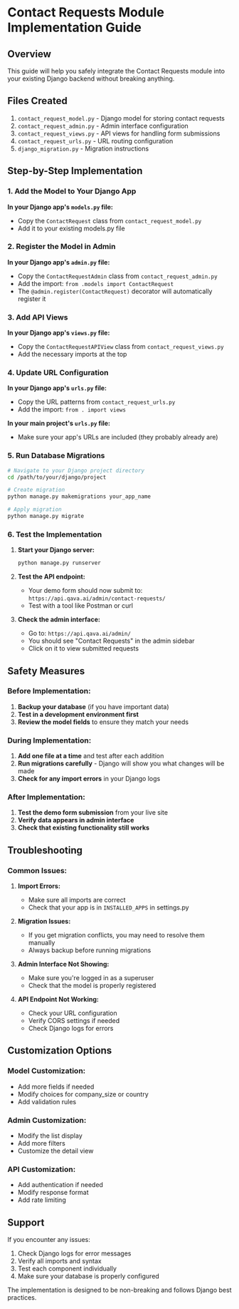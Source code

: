 # Contact Requests Module Implementation Guide

## Overview
This guide will help you safely integrate the Contact Requests module into your existing Django backend without breaking anything.

## Files Created
1. `contact_request_model.py` - Django model for storing contact requests
2. `contact_request_admin.py` - Admin interface configuration
3. `contact_request_views.py` - API views for handling form submissions
4. `contact_request_urls.py` - URL routing configuration
5. `django_migration.py` - Migration instructions

## Step-by-Step Implementation

### 1. Add the Model to Your Django App

**In your Django app's `models.py` file:**
- Copy the `ContactRequest` class from `contact_request_model.py`
- Add it to your existing models.py file

### 2. Register the Model in Admin

**In your Django app's `admin.py` file:**
- Copy the `ContactRequestAdmin` class from `contact_request_admin.py`
- Add the import: `from .models import ContactRequest`
- The `@admin.register(ContactRequest)` decorator will automatically register it

### 3. Add API Views

**In your Django app's `views.py` file:**
- Copy the `ContactRequestAPIView` class from `contact_request_views.py`
- Add the necessary imports at the top

### 4. Update URL Configuration

**In your Django app's `urls.py` file:**
- Copy the URL patterns from `contact_request_urls.py`
- Add the import: `from . import views`

**In your main project's `urls.py` file:**
- Make sure your app's URLs are included (they probably already are)

### 5. Run Database Migrations

```bash
# Navigate to your Django project directory
cd /path/to/your/django/project

# Create migration
python manage.py makemigrations your_app_name

# Apply migration
python manage.py migrate
```

### 6. Test the Implementation

1. **Start your Django server:**
   ```bash
   python manage.py runserver
   ```

2. **Test the API endpoint:**
   - Your demo form should now submit to: `https://api.qava.ai/admin/contact-requests/`
   - Test with a tool like Postman or curl

3. **Check the admin interface:**
   - Go to: `https://api.qava.ai/admin/`
   - You should see "Contact Requests" in the admin sidebar
   - Click on it to view submitted requests

## Safety Measures

### Before Implementation:
1. **Backup your database** (if you have important data)
2. **Test in a development environment first**
3. **Review the model fields** to ensure they match your needs

### During Implementation:
1. **Add one file at a time** and test after each addition
2. **Run migrations carefully** - Django will show you what changes will be made
3. **Check for any import errors** in your Django logs

### After Implementation:
1. **Test the demo form submission** from your live site
2. **Verify data appears in admin interface**
3. **Check that existing functionality still works**

## Troubleshooting

### Common Issues:

1. **Import Errors:**
   - Make sure all imports are correct
   - Check that your app is in `INSTALLED_APPS` in settings.py

2. **Migration Issues:**
   - If you get migration conflicts, you may need to resolve them manually
   - Always backup before running migrations

3. **Admin Interface Not Showing:**
   - Make sure you're logged in as a superuser
   - Check that the model is properly registered

4. **API Endpoint Not Working:**
   - Check your URL configuration
   - Verify CORS settings if needed
   - Check Django logs for errors

## Customization Options

### Model Customization:
- Add more fields if needed
- Modify choices for company_size or country
- Add validation rules

### Admin Customization:
- Modify the list display
- Add more filters
- Customize the detail view

### API Customization:
- Add authentication if needed
- Modify response format
- Add rate limiting

## Support

If you encounter any issues:
1. Check Django logs for error messages
2. Verify all imports and syntax
3. Test each component individually
4. Make sure your database is properly configured

The implementation is designed to be non-breaking and follows Django best practices.
